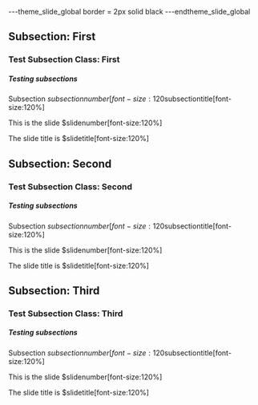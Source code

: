 ---theme_slide_global
border = 2px solid black
---endtheme_slide_global

## Subsection: First

### Test Subsection Class: First

##### Testing subsections

Subsection $subsectionnumber[font-size:120%].$subsectiontitle[font-size:120%] 

This is the slide $slidenumber[font-size:120%] 

The slide title is $slidetitle[font-size:120%] 

## Subsection: Second

### Test Subsection Class: Second

##### Testing subsections

Subsection $subsectionnumber[font-size:120%].$subsectiontitle[font-size:120%] 

This is the slide $slidenumber[font-size:120%] 

The slide title is $slidetitle[font-size:120%] 

## Subsection: Third

### Test Subsection Class: Third

##### Testing subsections

Subsection $subsectionnumber[font-size:120%].$subsectiontitle[font-size:120%] 

This is the slide $slidenumber[font-size:120%] 

The slide title is $slidetitle[font-size:120%] 
